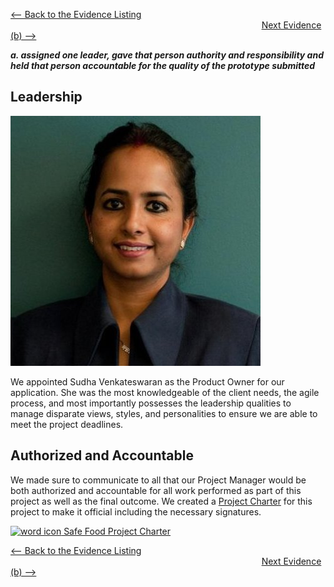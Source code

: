 
[<-- Back to the Evidence Listing](https://github.com/itgfirm/safe-food/edit/master/Evidence)  &nbsp;&nbsp;&nbsp;&nbsp;&nbsp;&nbsp;&nbsp;&nbsp;&nbsp;&nbsp;&nbsp;&nbsp;&nbsp;&nbsp;&nbsp;&nbsp;&nbsp;&nbsp;&nbsp;&nbsp;&nbsp;&nbsp;&nbsp;&nbsp;&nbsp;&nbsp;&nbsp;&nbsp;&nbsp;&nbsp;&nbsp;&nbsp;&nbsp;&nbsp;&nbsp;&nbsp;&nbsp;&nbsp;&nbsp;&nbsp;&nbsp;&nbsp;&nbsp;&nbsp;&nbsp;&nbsp;&nbsp;&nbsp;&nbsp;&nbsp;&nbsp;&nbsp;&nbsp;&nbsp;&nbsp;&nbsp;&nbsp;&nbsp;&nbsp;&nbsp;&nbsp;&nbsp;&nbsp;&nbsp;&nbsp;&nbsp;&nbsp;&nbsp;&nbsp;&nbsp;&nbsp;&nbsp;&nbsp;&nbsp;&nbsp;&nbsp;&nbsp;&nbsp;&nbsp;&nbsp;&nbsp;&nbsp;&nbsp;&nbsp;&nbsp;&nbsp;&nbsp;&nbsp;&nbsp;&nbsp;&nbsp;&nbsp;&nbsp;&nbsp;&nbsp;&nbsp;&nbsp;&nbsp;&nbsp;&nbsp;&nbsp;&nbsp;[Next Evidence (b) -->](https://github.com/itgfirm/safe-food/edit/master/Evidence/b)

***a. assigned one leader, gave that person authority and responsibility and held that person accountable for the quality of the prototype submitted***

## Leadership

![Sudha Photo](Sudha_Venkateswaran_small.jpg)

We appointed Sudha Venkateswaran as the Product Owner for our application. She was the most knowledgeable of the client needs, the agile process, and most importantly possesses the leadership qualities to manage disparate views, styles, and personalities to ensure we are able to meet the project deadlines.


## Authorized and Accountable
We made sure to communicate to all that our Project Manager would be both authorized and accountable for all work performed as part of this project as well as the final outcome.  We created a [Project Charter](ProjectCharter.docx) for this project to make it official including the necessary signatures.

[![word icon](http://www.mcstech.net/graphics/icons/microsoft/icon_word_small.png) Safe Food Project Charter](ProjectCharter.docx)

[<-- Back to the Evidence Listing](https://github.com/itgfirm/safe-food/edit/master/Evidence)  &nbsp;&nbsp;&nbsp;&nbsp;&nbsp;&nbsp;&nbsp;&nbsp;&nbsp;&nbsp;&nbsp;&nbsp;&nbsp;&nbsp;&nbsp;&nbsp;&nbsp;&nbsp;&nbsp;&nbsp;&nbsp;&nbsp;&nbsp;&nbsp;&nbsp;&nbsp;&nbsp;&nbsp;&nbsp;&nbsp;&nbsp;&nbsp;&nbsp;&nbsp;&nbsp;&nbsp;&nbsp;&nbsp;&nbsp;&nbsp;&nbsp;&nbsp;&nbsp;&nbsp;&nbsp;&nbsp;&nbsp;&nbsp;&nbsp;&nbsp;&nbsp;&nbsp;&nbsp;&nbsp;&nbsp;&nbsp;&nbsp;&nbsp;&nbsp;&nbsp;&nbsp;&nbsp;&nbsp;&nbsp;&nbsp;&nbsp;&nbsp;&nbsp;&nbsp;&nbsp;&nbsp;&nbsp;&nbsp;&nbsp;&nbsp;&nbsp;&nbsp;&nbsp;&nbsp;&nbsp;&nbsp;&nbsp;&nbsp;&nbsp;&nbsp;&nbsp;&nbsp;&nbsp;&nbsp;&nbsp;&nbsp;&nbsp;&nbsp;&nbsp;&nbsp;&nbsp;&nbsp;&nbsp;&nbsp;&nbsp;&nbsp;&nbsp;[Next Evidence (b) -->](https://github.com/itgfirm/safe-food/edit/master/Evidence/b)
